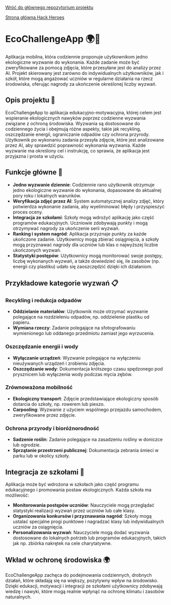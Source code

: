 [Wróć do głównego repozytorium projektu](https://github.com/majusss/hackheroes)

[Strona główna Hack Heroes](https://www.hackheroes.pl/)

# EcoChallengeApp 🌍📸

Aplikacja mobilna, która codziennie proponuje użytkownikom jedno ekologiczne wyzwanie do wykonania. Każde zadanie może być zweryfikowane za pomocą zdjęcia, które przesyłane jest do analizy przez AI. Projekt skierowany jest zarówno do indywidualnych użytkowników, jak i szkół, które mogą angażować uczniów w regularne działania na rzecz środowiska, oferując nagrody za ukończenie określonej liczby wyzwań.

## Opis projektu 📱

EcoChallengeApp to aplikacja edukacyjno-motywacyjna, której celem jest wspieranie ekologicznych nawyków poprzez codzienne wyzwania związane z ochroną środowiska. Wyzwania są dostosowane do codziennego życia i obejmują różne aspekty, takie jak recykling, oszczędzanie energii, ograniczanie odpadów czy ochrona przyrody. Użytkownik po wykonaniu zadania przesyła zdjęcie, które jest analizowane przez AI, aby sprawdzić poprawność wykonania wyzwania. Każde wyzwanie ma określony cel i instrukcję, co sprawia, że aplikacja jest przyjazna i prosta w użyciu.

## Funkcje główne 🔑

- **Jedno wyzwanie dziennie**: Codziennie rano użytkownik otrzymuje jedno ekologiczne wyzwanie do wykonania, dopasowane do aktualnej pory roku i lokalnych warunków.
- **Weryfikacja zdjęć przez AI**: System automatycznej analizy zdjęć, który potwierdza wykonanie zadania, aby wyeliminować błędy i przyspieszyć proces oceny.
- **Integracja ze szkołami**: Szkoły mogą wdrożyć aplikację jako część programów edukacyjnych. Uczniowie zdobywają punkty i mogą otrzymywać nagrody za ukończenie serii wyzwań.
- **Ranking i system nagród**: Aplikacja przyznaje punkty za każde ukończone zadanie. Użytkownicy mogą zbierać osiągnięcia, a szkoły mogą przyznawać nagrody dla uczniów lub klas o najwyższej liczbie ukończonych wyzwań.
- **Statystyki postępów**: Użytkownicy mogą monitorować swoje postępy, liczbę wykonanych wyzwań, a także dowiedzieć się, ile zasobów (np. energii czy plastiku) udało się zaoszczędzić dzięki ich działaniom.

## Przykładowe kategorie wyzwań 📋

### Recykling i redukcja odpadów

- **Oddzielanie materiałów**: Użytkownik może otrzymać wyzwanie polegające na rozdzieleniu odpadów, np. oddzielenie plastiku od papieru.
- **Wymiana rzeczy**: Zadanie polegające na sfotografowaniu wymienionego lub oddanego przedmiotu zamiast jego wyrzucenia.

### Oszczędzanie energii i wody

- **Wyłączanie urządzeń**: Wyzwanie polegające na wyłączeniu nieużywanych urządzeń i zrobieniu zdjęcia.
- **Oszczędzanie wody**: Dokumentacja krótszego czasu spędzonego pod prysznicem lub wyłączenia wody podczas mycia zębów.

### Zrównoważona mobilność

- **Ekologiczny transport**: Zdjęcie przedstawiające ekologiczny sposób dotarcia do szkoły, np. rowerem lub pieszo.
- **Carpooling**: Wyzwanie z użyciem wspólnego przejazdu samochodem, zweryfikowane przez zdjęcie.

### Ochrona przyrody i bioróżnorodność

- **Sadzenie roślin**: Zadanie polegające na zasadzeniu rośliny w doniczce lub ogrodzie.
- **Sprzątanie przestrzeni publicznej**: Dokumentacja zebrania śmieci w parku lub w okolicy szkoły.

## Integracja ze szkołami 🏫

Aplikacja może być wdrożona w szkołach jako część programu edukacyjnego i promowania postaw ekologicznych. Każda szkoła ma możliwość:

- **Monitorowania postępów uczniów**: Nauczyciele mogą przeglądać statystyki realizacji wyzwań przez uczniów lub całe klasy.
- **Organizowania konkursów i przyznawania nagród**: Szkoły mogą ustalać specjalne progi punktowe i nagradzać klasy lub indywidualnych uczniów za osiągnięcia.
- **Personalizowania wyzwań**: Nauczyciele mogą dodać wyzwania dostosowane do lokalnych potrzeb lub programów edukacyjnych, takich jak np. zbiórka nakrętek na cele charytatywne.

## Wkład w ochronę środowiska 🌍

EcoChallengeApp zachęca do podejmowania codziennych, drobnych działań, które składają się na większy, pozytywny wpływ na środowisko. Dzięki edukacji, motywacji i integracji ze szkołami użytkownicy zdobywają wiedzę i nawyki, które mogą realnie wpłynąć na ochronę klimatu i zasobów naturalnych.

